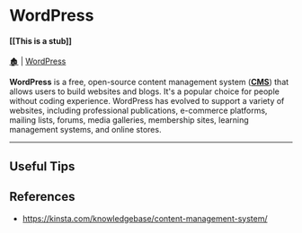 # WordPress

####  [[This is a stub]]

[🏚️](../README.md) | [WordPress](/wp/index.md)

**WordPress** is a free, open-source content management system (**[CMS](../coding/cms.md)**) that allows users to build websites and blogs. It's a popular choice for people without coding experience. WordPress has evolved to support a variety of websites, including professional publications, e-commerce platforms, mailing lists, forums, media galleries, membership sites, learning management systems, and online stores.

---

## Useful Tips

## References

- https://kinsta.com/knowledgebase/content-management-system/